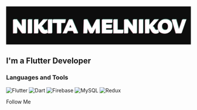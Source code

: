 [![Header](https://github.com/BUYZQ/BUYZQ/blob/main/assets/logo.png)](http://t.me/buyzq)

## I'm a Flutter Developer

### Languages and Tools
![Flutter](https://img.shields.io/badge/Flutter-02569B?style=for-the-badge&logo=flutter&logoColor=090909)
![Dart](https://img.shields.io/badge/Dart-0175C2?style=for-the-badge&logo=dart&logoColor=090909)
![Firebase](https://img.shields.io/badge/firebase-a08021?style=for-the-badge&logo=firebase&logoColor=090909)
![MySQL](https://img.shields.io/badge/MySQL-00000F?style=for-the-badge&logo=mysql&logoColor=090909)
![Redux](https://img.shields.io/badge/Redux-593D88?style=for-the-badge&logo=redux&logoColor=090909)


Follow Me